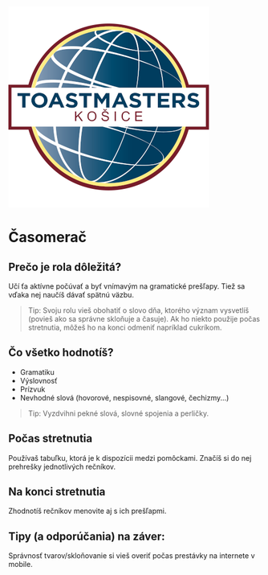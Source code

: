 ![alt text][logo]

# Časomerač

## Prečo je rola dôležitá?
Učí ťa aktívne počúvať a byť vnímavým na gramatické prešľapy. Tiež sa vďaka nej naučíš dávať spätnú väzbu.

> Tip: Svoju rolu vieš obohatiť o slovo dňa, ktorého význam vysvetlíš (povieš ako sa správne skloňuje a časuje). Ak ho niekto použije počas stretnutia, môžeš ho na konci odmeniť napríklad cukríkom.

## Čo všetko hodnotíš?
- Gramatiku
- Výslovnosť
- Prízvuk
- Nevhodné slová (hovorové, nespisovné, slangové, čechizmy...)

> Tip: Vyzdvihni pekné slová, slovné spojenia a perličky.

## Počas stretnutia
Používaš tabuľku, ktorá je k dispozícii medzi pomôckami. Značíš si do nej prehrešky jednotlivých rečníkov.

## Na konci stretnutia
Zhodnotíš rečníkov menovite aj s ich prešľapmi.

## Tipy (a odporúčania) na záver:
Správnosť tvarov/skloňovanie si vieš overiť počas prestávky na internete v mobile.

[logo]: https://github.com/toastmasters-kosice/graficke-podklady/raw/master/Log%C3%A1/%C5%A0tandardn%C3%A9%20zmen%C5%A1en%C3%A9%20logo%20TMKE.png "Logo Toastmasters Košice"

